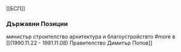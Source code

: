 [[БСП]]

### Държавни Позиции
министър строителство архитектура и благоустройствто #more в [[(1990.11.22 - 1991.11.08) Правителство Димитър Попов]]